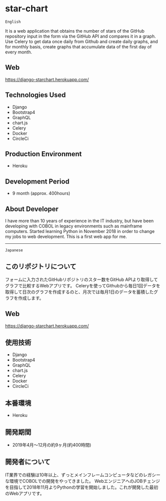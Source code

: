 # star-chart

`English`

It is a web application that obtains the number of stars of the GitHub repository input in the form via the GitHub API and compares it in a graph.
Use Celery to get data once daily from Github and create daily graphs, and for monthly basis, create graphs that accumulate data of the first day of every month.

## Web
https://django-starchart.herokuapp.com/

## Technologies Used
- Django
- Bootstrap4
- GraphQL
- chart.js
- Celery
- Docker
- CircleCi

## Production Environment
- Heroku

## Development Period
- 9 month (approx. 400hours)

## About Developer
I have more than 10 years of experience in the IT industry, but have been developing with COBOL in legacy environments such as mainframe computers.
Started learning Python in November 2018 in order to change my jobs to web development.
This is a first web app for me.
***

`Japanese`

## このリポジトリについて
フォームに入力されたGitHubリポジトリのスター数をGitHub APIより取得してグラフで比較するWebアプリです。
Celeryを使ってGithubから毎日1回データを取得して日次のグラフを作成するのと、月次では毎月1日のデータを蓄積したグラフを作成します。

## Web
https://django-starchart.herokuapp.com/

## 使用技術
- Django
- Bootstrap4
- GraphQL
- chart.js
- Celery
- Docker
- CircleCi

## 本番環境
- Heroku

## 開発期間
- 2019年4月〜12月の約9ヶ月(約400時間)

## 開発者について
IT業界での経験は10年以上、ずっとメインフレームコンピュータなどのレガシーな環境でCOBOLでの開発をやってきました。
WebエンジニアへのJOBチェンジを目指して2018年11月よりPythonの学習を開始しました。これが開発した最初のWebアプリです。

